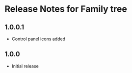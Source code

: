 # Release Notes for Family tree

## 1.0.0.1
- Control panel icons added

## 1.0.0
- Initial release
